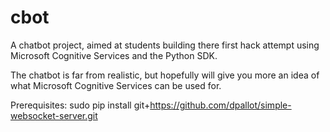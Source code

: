 # cbot
A chatbot project, aimed at students building there first hack attempt using Microsoft Cognitive Services and the Python SDK.

The chatbot is far from realistic, but hopefully will give you more an idea of what Microsoft Cognitive Services can be used for.

Prerequisites:
sudo pip install git+https://github.com/dpallot/simple-websocket-server.git